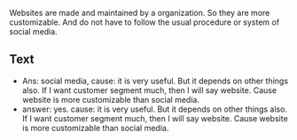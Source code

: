 Websites are made and maintained by a organization. So they are more customizable. And do not have to follow the usual procedure or system of social media.

## Text
- Ans: social media, cause: it is very useful. But it depends on other things also. If I want customer segment much, then I will say website. Cause website is more customizable than social media.
- answer: yes. cause: it is very useful. But it depends on other things also. If I want customer segment much, then I will say website. Cause website is more customizable than social media.